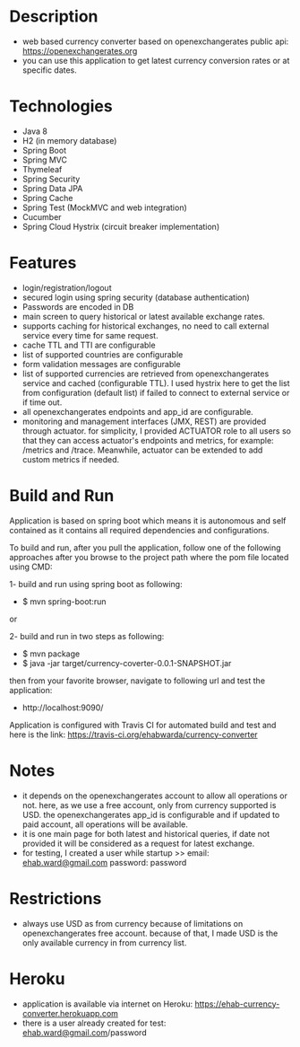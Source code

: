 # Description
- web based currency converter based on openexchangerates public api: https://openexchangerates.org
- you can use this application to get latest currency conversion rates or at specific dates.

# Technologies
- Java 8
- H2 (in memory database)
- Spring Boot
- Spring MVC
- Thymeleaf
- Spring Security
- Spring Data JPA
- Spring Cache
- Spring Test (MockMVC and web integration)
- Cucumber
- Spring Cloud Hystrix (circuit breaker implementation)

# Features
- login/registration/logout
- secured login using spring security (database authentication)
- Passwords are encoded in DB
- main screen to query historical or latest available exchange rates.
- supports caching for historical exchanges, no need to call external service every time for same request.
- cache TTL and TTI are configurable
- list of supported countries are configurable
- form validation messages are configurable
- list of supported currencies are retrieved from openexchangerates service and cached (configurable TTL). I used hystrix here to get the list from configuration (default list) if failed to connect to external service or if time out.
- all openexchangerates endpoints and app_id are configurable.
- monitoring and management interfaces (JMX, REST) are provided through actuator. for simplicity, I provided ACTUATOR role to all users so that they can access actuator's endpoints and metrics, for example: /metrics and /trace. Meanwhile, actuator can be extended to add custom metrics if needed.

# Build and Run
Application is based on spring boot which means it is autonomous and self contained as it contains all required dependencies and configurations.

To build and run, after you pull the application, follow one of the following approaches after you browse to the project path where the pom file located using CMD:

1- build and run using spring boot as following: 
- $ mvn spring-boot:run

or

2- build and run in two steps as following:
- $ mvn package
- $ java -jar target/currency-coverter-0.0.1-SNAPSHOT.jar

then from your favorite browser, navigate to following url and test the application:
- http://localhost:9090/

Application is configured with Travis CI for automated build and test and here is the link: 
https://travis-ci.org/ehabwarda/currency-converter

# Notes
- it depends on the openexchangerates account to allow all operations or not. here, as we use a free account, only from currency supported is USD. the openexchangerates app_id is configurable and if updated to paid account, all operations will be available.
- it is one main page for both latest and historical queries, if date not provided it will be considered as a request for latest exchange.
- for testing, I created a user while startup >> email: ehab.ward@gmail.com	password: password

# Restrictions
- always use USD as from currency because of limitations on openexchangerates free account. because of that, I made USD is the only available currency in from currency list.

# Heroku
- application is available via internet on Heroku: https://ehab-currency-converter.herokuapp.com
- there is a user already created for test: ehab.ward@gmail.com/password
